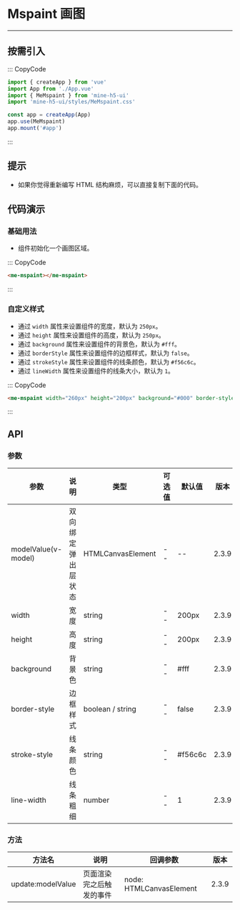 # Mspaint 画图

---

## 按需引入

::: CopyCode

```js
import { createApp } from 'vue'
import App from './App.vue'
import { MeMspaint } from 'mine-h5-ui'
import 'mine-h5-ui/styles/MeMspaint.css'

const app = createApp(App)
app.use(MeMspaint)
app.mount('#app')
```

:::

## 提示

- 如果你觉得重新编写 HTML 结构麻烦，可以直接复制下面的代码。

## 代码演示

### 基础用法

- 组件初始化一个画图区域。

::: CopyCode

```html
<me-mspaint></me-mspaint>
```

:::

### 自定义样式

- 通过 `width` 属性来设置组件的宽度，默认为 `250px`。
- 通过 `height` 属性来设置组件的高度，默认为 `250px`。
- 通过 `background` 属性来设置组件的背景色，默认为 `#fff`。
- 通过 `borderStyle` 属性来设置组件的边框样式，默认为 `false`。
- 通过 `strokeStyle` 属性来设置组件的线条颜色，默认为 `#f56c6c`。
- 通过 `lineWidth` 属性来设置组件的线条大小，默认为 `1`。

::: CopyCode

```html
<me-mspaint width="260px" height="200px" background="#000" border-style="5px dashed #f60" stroke-style="#fff" line-width="3"></me-mspaint>
```

:::

## API

### 参数

| 参数                | 说明               | 类型              | 可选值 | 默认值  | 版本  |
| ------------------- | ------------------ | ----------------- | ------ | ------- | ----- |
| modelValue(v-model) | 双向绑定弹出层状态 | HTMLCanvasElement | --     | --      | 2.3.9 |
| width               | 宽度               | string            | --     | 200px   | 2.3.9 |
| height              | 高度               | string            | --     | 200px   | 2.3.9 |
| background          | 背景色             | string            | --     | #fff    | 2.3.9 |
| border-style        | 边框样式           | boolean / string  | --     | false   | 2.3.9 |
| stroke-style        | 线条颜色           | string            | --     | #f56c6c | 2.3.9 |
| line-width          | 线条粗细           | number            | --     | 1       | 2.3.9 |

### 方法

| 方法名            | 说明                     | 回调参数                | 版本  |
| ----------------- | ------------------------ | ----------------------- | ----- |
| update:modelValue | 页面渲染完之后触发的事件 | node: HTMLCanvasElement | 2.3.9 |
